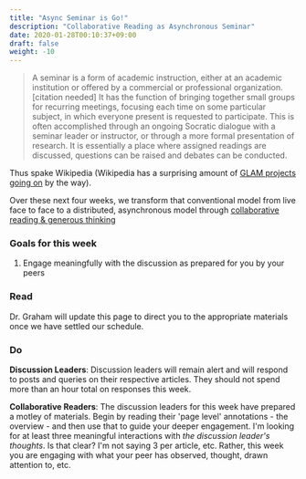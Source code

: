 ```yaml
---
title: "Async Seminar is Go!"
description: "Collaborative Reading as Asynchronous Seminar"
date: 2020-01-28T00:10:37+09:00
draft: false
weight: -10
---
```


>A seminar is a form of academic instruction, either at an academic institution or offered by a commercial or professional organization.[citation needed] It has the function of bringing together small groups for recurring meetings, focusing each time on some particular subject, in which everyone present is requested to participate. This is often accomplished through an ongoing Socratic dialogue with a seminar leader or instructor, or through a more formal presentation of research. It is essentially a place where assigned readings are discussed, questions can be raised and debates can be conducted.

Thus spake Wikipedia (Wikipedia has a surprising amount of [GLAM projects going on](https://en.wikipedia.org/wiki/Wikipedia:GLAM/Projects) by the way).

Over these next four weeks, we transform that conventional model from live face to face to a distributed, asynchronous model through [collaborative reading & generous thinking](building/cr-guidance/)

### Goals for this week

1. Engage meaningfully with the discussion as prepared for you by your peers

### Read

Dr. Graham will update this page to direct you to the appropriate materials once we have settled our schedule.

### Do

**Discussion Leaders**: Discussion leaders will remain alert and will respond to posts and queries on their respective articles. They should not spend more than an hour total on responses this week.

**Collaborative Readers**: The discussion leaders for this week have prepared a motley of materials. Begin by reading their 'page level' annotations - the overview - and then use that to guide your deeper engagement. I'm looking for at least three meaningful interactions with _the discussion leader's thoughts_. Is that clear? I'm not saying 3 per article, etc. Rather, this week you are engaging with what your peer has observed, thought, drawn attention to, etc.
